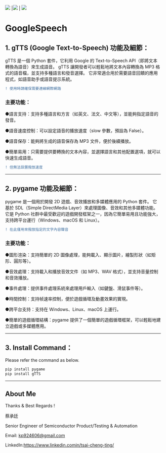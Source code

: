 ![](https://img.shields.io/badge/Creater-TCT-FFFF00) |![](https://img.shields.io/badge/development-python-006400) | ![](https://img.shields.io/badge/Version-3.9.21-blue)

# GoogleSpeech
## 1. gTTS (Google Text-to-Speech) 功能及細節：
gTTS 是一個 Python 套件，它利用 Google 的 Text-to-Speech API（即將文本轉換為語音）來生成語音。
gTTS 讓開發者可以輕鬆地將文本內容轉換為 MP3 格式的語音檔，並支持多種語言和發音選擇。
它非常適合用於需要語音回饋的應用程式，如語音助手或語音提示系統。
```diff
! 使用時請確保需要連線網際網路
```

### 主要功能：
  
●語言支持：支持多種語言和方言（如英文、法文、中文等），並能夠指定語音的發音。

●語音速度控制：可以設定語音的播放速度（slow 參數，預設為 False）。

●語音保存：能夠將生成的語音保存為 MP3 文件，便於後續播放。

●簡單易用：只需要提供要轉換的文本內容，並選擇語言和其他配置選項，就可以快速生成語音。

```diff
! 但無法設置撥放速度
```
------
## 2. pygame 功能及細節：
pygame 是一個用於開發 2D 遊戲、音效播放和多媒體應用的 Python 套件。
它基於 SDL（Simple DirectMedia Layer）來處理圖像、音效和其他多媒體功能。
它是 Python 社群中最受歡迎的遊戲開發框架之一，因為它簡單易用且功能強大，支持跨平台運行（Windows、macOS 和 Linux）。
```diff
! 在此僅用來撥放指定的文字內容聲音
```

### 主要功能：
●圖形渲染：支持簡單的 2D 圖像處理，能夠載入、顯示圖片，繪製形狀（如矩形、圓形等）。

●音效處理：支持載入和播放音效文件（如 MP3、WAV 格式），並支持音量控制和音效播放。

●事件處理：提供事件處理系統來處理用戶輸入（如鍵盤、滑鼠事件等）。

●時間控制：支持帧速率控制，便於遊戲循環及動畫效果的實現。

●跨平台支持：支持在 Windows、Linux、macOS 上運行。

●簡單的遊戲循環結構：pygame 提供了一個簡單的遊戲循環框架，可以輕鬆地建立遊戲或多媒體應用。

------
## 3. Install Command：
Please refer the command as below.

```bash
pip install pygame
pip install gTTS
```

------

## About Me
Thanks & Best Regards !

蔡承廷

​Senior Engineer of Semiconductor Product/Testing & ​Automation

Email: ​​kp924606@gmail.com

LinkedIn:https://www.linkedin.comin/tsai-cheng-ting/


